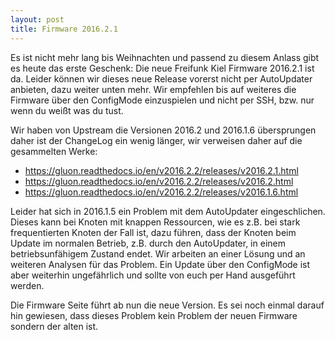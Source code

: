 ```yaml
---
layout: post
title: Firmware 2016.2.1
---
```


Es ist nicht mehr lang bis Weihnachten und passend zu diesem Anlass gibt es 
heute das erste Geschenk: Die neue Freifunk Kiel Firmware 2016.2.1 ist da.
Leider können wir dieses neue Release vorerst nicht per AutoUpdater anbieten, dazu
weiter unten mehr. Wir empfehlen bis auf weiteres
die Firmware über den ConfigMode einzuspielen und nicht per SSH, bzw. nur wenn
du weißt was du tust. 

Wir haben von Upstream die Versionen 2016.2 und 2016.1.6 übersprungen daher ist
der ChangeLog ein wenig länger, wir verweisen daher auf die gesammelten Werke:

* https://gluon.readthedocs.io/en/v2016.2.2/releases/v2016.2.1.html
* https://gluon.readthedocs.io/en/v2016.2.2/releases/v2016.2.html
* https://gluon.readthedocs.io/en/v2016.2.2/releases/v2016.1.6.html

Leider hat sich in 2016.1.5 ein Problem mit dem AutoUpdater eingeschlichen. Dieses
kann bei Knoten mit knappen Ressourcen, wie es z.B. bei stark frequentierten
Knoten der Fall ist, dazu führen, dass der Knoten beim Update im normalen Betrieb,
z.B. durch den AutoUpdater, in einem betriebsunfähigem Zustand endet. Wir arbeiten
an einer Lösung und an weiteren Analysen für das Problem. Ein Update über den 
ConfigMode ist aber weiterhin ungefährlich und sollte von euch per Hand ausgeführt
werden.

Die Firmware Seite führt ab nun die neue Version. Es sei noch einmal darauf hin gewiesen,
dass dieses Problem kein Problem der neuen Firmware sondern der alten ist. 
